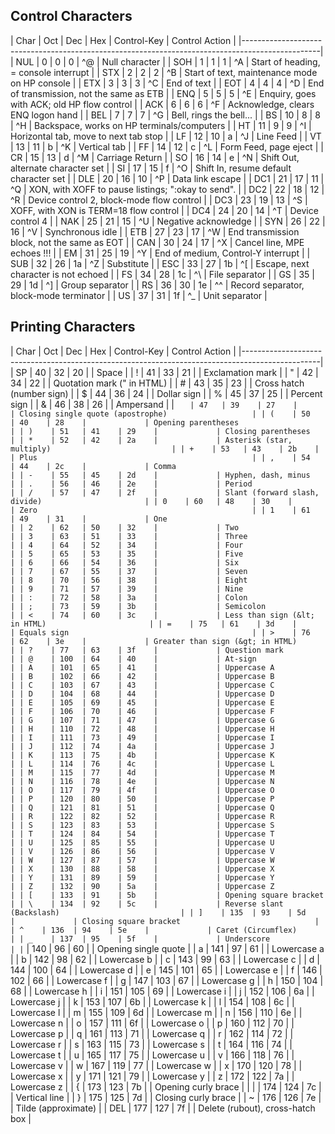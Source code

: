 ## Control Characters

| Char | Oct  | Dec   | Hex   | Control-Key | Control Action                                      |
|-------------------------------------------------------------------------------------------------|
| NUL  | 0    | 0     | 0     | ^@          | Null character                                      |
| SOH  | 1    | 1     | 1     | ^A          | Start of heading, = console interrupt               |
| STX  | 2    | 2     | 2     | ^B          | Start of text, maintenance mode on HP console       |
| ETX  | 3    | 3     | 3     | ^C          | End of text                                         |
| EOT  | 4    | 4     | 4     | ^D          | End of transmission, not the same as ETB            |
| ENQ  | 5    | 5     | 5     | ^E          | Enquiry, goes with ACK; old HP flow control         |
| ACK  | 6    | 6     | 6     | ^F          | Acknowledge, clears ENQ logon hand                  |
| BEL  | 7    | 7     | 7     | ^G          | Bell, rings the bell...                             |
| BS   | 10   | 8     | 8     | ^H          | Backspace, works on HP terminals/computers          |
| HT   | 11   | 9     | 9     | ^I          | Horizontal tab, move to next tab stop               |
| LF   | 12   | 10    | a     | ^J          | Line Feed                                           |
| VT   | 13   | 11    | b     | ^K          | Vertical tab                                        |
| FF   | 14   | 12    | c     | ^L          | Form Feed, page eject                               |
| CR   | 15   | 13    | d     | ^M          | Carriage Return                                     |
| SO   | 16   | 14    | e     | ^N          | Shift Out, alternate character set                  |
| SI   | 17   | 15    | f     | ^O          | Shift In, resume default character set              |
| DLE  | 20   | 16    | 10    | ^P          | Data link escape                                    |
| DC1  | 21   | 17    | 11    | ^Q          | XON, with XOFF to pause listings; ":okay to send".  |
| DC2  | 22   | 18    | 12    | ^R          | Device control 2, block-mode flow control           |
| DC3  | 23   | 19    | 13    | ^S          | XOFF, with XON is TERM=18 flow control              |
| DC4  | 24   | 20    | 14    | ^T          | Device control 4                                    |
| NAK  | 25   | 21    | 15    | ^U          | Negative acknowledge                                |
| SYN  | 26   | 22    | 16    | ^V          | Synchronous idle                                    |
| ETB  | 27   | 23    | 17    | ^W          | End transmission block, not the same as EOT         |
| CAN  | 30   | 24    | 17    | ^X          | Cancel line, MPE echoes !!!                         |
| EM   | 31   | 25    | 19    | ^Y          | End of medium, Control-Y interrupt                  |
| SUB  | 32   | 26    | 1a    | ^Z          | Substitute                                          |
| ESC  | 33   | 27    | 1b    | ^[          | Escape, next character is not echoed                |
| FS   | 34   | 28    | 1c    | ^\          | File separator                                      |
| GS   | 35   | 29    | 1d    | ^]          | Group separator                                     |
| RS   | 36   | 30    | 1e    | ^^          | Record separator, block-mode terminator             |
| US   | 37   | 31    | 1f    | ^_          | Unit separator                                      |

## Printing Characters

| Char | Oct  | Dec   | Hex   | Control-Key | Control Action                                      |
|-------------------------------------------------------------------------------------------------|
| SP   | 40   | 32    | 20    |             | Space                                               |
| !    | 41   | 33    | 21    |             | Exclamation mark                                    |
| "    | 42   | 34    | 22    |             | Quotation mark (&quot; in HTML)                     |
| #    | 43   | 35    | 23    |             | Cross hatch (number sign)                           |
| $    | 44   | 36    | 24    |             | Dollar sign                                         |
| %    | 45   | 37    | 25    |             | Percent sign                                        |
| &    | 46   | 38    | 26    |             | Ampersand                                           |
| `    | 47   | 39    | 27    |             | Closing single quote (apostrophe)                   |
| (    | 50   | 40    | 28    |             | Opening parentheses                                 |
| )    | 51   | 41    | 29    |             | Closing parentheses                                 |
| *    | 52   | 42    | 2a    |             | Asterisk (star, multiply)                           |
| +    | 53   | 43    | 2b    |             | Plus                                                |
| ,    | 54   | 44    | 2c    |             | Comma                                               |
| -    | 55   | 45    | 2d    |             | Hyphen, dash, minus                                 |
| .    | 56   | 46    | 2e    |             | Period                                              |
| /    | 57   | 47    | 2f    |             | Slant (forward slash, divide)                       |
| 0    | 60   | 48    | 30    |             | Zero                                                |
| 1    | 61   | 49    | 31    |             | One                                                 |
| 2    | 62   | 50    | 32    |             | Two                                                 |
| 3    | 63   | 51    | 33    |             | Three                                               |
| 4    | 64   | 52    | 34    |             | Four                                                |
| 5    | 65   | 53    | 35    |             | Five                                                |
| 6    | 66   | 54    | 36    |             | Six                                                 |
| 7    | 67   | 55    | 37    |             | Seven                                               |
| 8    | 70   | 56    | 38    |             | Eight                                               |
| 9    | 71   | 57    | 39    |             | Nine                                                |
| :    | 72   | 58    | 3a    |             | Colon                                               |
| ;    | 73   | 59    | 3b    |             | Semicolon                                           |
| <    | 74   | 60    | 3c    |             | Less than sign (&lt; in HTML)                       |
| =    | 75   | 61    | 3d    |             | Equals sign                                         |
| >    | 76   | 62    | 3e    |             | Greater than sign (&gt; in HTML)                    |
| ?    | 77   | 63    | 3f    |             | Question mark                                       |
| @    | 100  | 64    | 40    |             | At-sign                                             |
| A    | 101  | 65    | 41    |             | Uppercase A                                         |
| B    | 102  | 66    | 42    |             | Uppercase B                                         |
| C    | 103  | 67    | 43    |             | Uppercase C                                         |
| D    | 104  | 68    | 44    |             | Uppercase D                                         |
| E    | 105  | 69    | 45    |             | Uppercase E                                         |
| F    | 106  | 70    | 46    |             | Uppercase F                                         |
| G    | 107  | 71    | 47    |             | Uppercase G                                         |
| H    | 110  | 72    | 48    |             | Uppercase H                                         |
| I    | 111  | 73    | 49    |             | Uppercase I                                         |
| J    | 112  | 74    | 4a    |             | Uppercase J                                         |
| K    | 113  | 75    | 4b    |             | Uppercase K                                         |
| L    | 114  | 76    | 4c    |             | Uppercase L                                         |
| M    | 115  | 77    | 4d    |             | Uppercase M                                         |
| N    | 116  | 78    | 4e    |             | Uppercase N                                         |
| O    | 117  | 79    | 4f    |             | Uppercase O                                         |
| P    | 120  | 80    | 50    |             | Uppercase P                                         |
| Q    | 121  | 81    | 51    |             | Uppercase Q                                         |
| R    | 122  | 82    | 52    |             | Uppercase R                                         |
| S    | 123  | 83    | 53    |             | Uppercase S                                         |
| T    | 124  | 84    | 54    |             | Uppercase T                                         |
| U    | 125  | 85    | 55    |             | Uppercase U                                         |
| V    | 126  | 86    | 56    |             | Uppercase V                                         |
| W    | 127  | 87    | 57    |             | Uppercase W                                         |
| X    | 130  | 88    | 58    |             | Uppercase X                                         |
| Y    | 131  | 89    | 59    |             | Uppercase Y                                         |
| Z    | 132  | 90    | 5a    |             | Uppercase Z                                         |
| [    | 133  | 91    | 5b    |             | Opening square bracket                              |
| \    | 134  | 92    | 5c    |             | Reverse slant (Backslash)                           |
| ]    | 135  | 93    | 5d    |             | Closing square bracket                              |
| ^    | 136  | 94    | 5e    |             | Caret (Circumflex)                                  |
| _    | 137  | 95    | 5f    |             | Underscore                                          |
| `    | 140  | 96    | 60    |             | Opening single quote                                |
| a    | 141  | 97    | 61    |             | Lowercase a                                         |
| b    | 142  | 98    | 62    |             | Lowercase b                                         |
| c    | 143  | 99    | 63    |             | Lowercase c                                         |
| d    | 144  | 100   | 64    |             | Lowercase d                                         |
| e    | 145  | 101   | 65    |             | Lowercase e                                         |
| f    | 146  | 102   | 66    |             | Lowercase f                                         |
| g    | 147  | 103   | 67    |             | Lowercase g                                         |
| h    | 150  | 104   | 68    |             | Lowercase h                                         |
| i    | 151  | 105   | 69    |             | Lowercase i                                         |
| j    | 152  | 106   | 6a    |             | Lowercase j                                         |
| k    | 153  | 107   | 6b    |             | Lowercase k                                         |
| l    | 154  | 108   | 6c    |             | Lowercase l                                         |
| m    | 155  | 109   | 6d    |             | Lowercase m                                         |
| n    | 156  | 110   | 6e    |             | Lowercase n                                         |
| o    | 157  | 111   | 6f    |             | Lowercase o                                         |
| p    | 160  | 112   | 70    |             | Lowercase p                                         |
| q    | 161  | 113   | 71    |             | Lowercase q                                         |
| r    | 162  | 114   | 72    |             | Lowercase r                                         |
| s    | 163  | 115   | 73    |             | Lowercase s                                         |
| t    | 164  | 116   | 74    |             | Lowercase t                                         |
| u    | 165  | 117   | 75    |             | Lowercase u                                         |
| v    | 166  | 118   | 76    |             | Lowercase v                                         |
| w    | 167  | 119   | 77    |             | Lowercase w                                         |
| x    | 170  | 120   | 78    |             | Lowercase x                                         |
| y    | 171  | 121   | 79    |             | Lowercase y                                         |
| z    | 172  | 122   | 7a    |             | Lowercase z                                         |
| {    | 173  | 123   | 7b    |             | Opening curly brace                                 |
| |    | 174  | 124   | 7c    |             | Vertical line                                       |
| }    | 175  | 125   | 7d    |             | Closing curly brace                                 |
| ~    | 176  | 126   | 7e    |             | Tilde (approximate)                                 |
| DEL  | 177  | 127   | 7f    |             | Delete (rubout), cross-hatch box                    |
